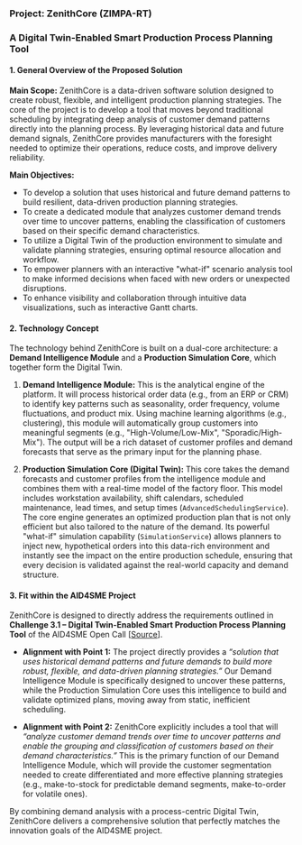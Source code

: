 ### **Project: ZenithCore (ZIMPA-RT)**
### **A Digital Twin-Enabled Smart Production Process Planning Tool**

#### **1. General Overview of the Proposed Solution**

**Main Scope:**
ZenithCore is a data-driven software solution designed to create robust, flexible, and intelligent production planning strategies. The core of the project is to develop a tool that moves beyond traditional scheduling by integrating deep analysis of customer demand patterns directly into the planning process. By leveraging historical data and future demand signals, ZenithCore provides manufacturers with the foresight needed to optimize their operations, reduce costs, and improve delivery reliability.

**Main Objectives:**
*   To develop a solution that uses historical and future demand patterns to build resilient, data-driven production planning strategies.
*   To create a dedicated module that analyzes customer demand trends over time to uncover patterns, enabling the classification of customers based on their specific demand characteristics.
*   To utilize a Digital Twin of the production environment to simulate and validate planning strategies, ensuring optimal resource allocation and workflow.
*   To empower planners with an interactive "what-if" scenario analysis tool to make informed decisions when faced with new orders or unexpected disruptions.
*   To enhance visibility and collaboration through intuitive data visualizations, such as interactive Gantt charts.

#### **2. Technology Concept**

The technology behind ZenithCore is built on a dual-core architecture: a **Demand Intelligence Module** and a **Production Simulation Core**, which together form the Digital Twin.

1.  **Demand Intelligence Module:** This is the analytical engine of the platform. It will process historical order data (e.g., from an ERP or CRM) to identify key patterns such as seasonality, order frequency, volume fluctuations, and product mix. Using machine learning algorithms (e.g., clustering), this module will automatically group customers into meaningful segments (e.g., "High-Volume/Low-Mix", "Sporadic/High-Mix"). The output will be a rich dataset of customer profiles and demand forecasts that serve as the primary input for the planning phase.

2.  **Production Simulation Core (Digital Twin):** This core takes the demand forecasts and customer profiles from the intelligence module and combines them with a real-time model of the factory floor. This model includes workstation availability, shift calendars, scheduled maintenance, lead times, and setup times (`AdvancedSchedulingService`). The core engine generates an optimized production plan that is not only efficient but also tailored to the nature of the demand. Its powerful "what-if" simulation capability (`SimulationService`) allows planners to inject new, hypothetical orders into this data-rich environment and instantly see the impact on the entire production schedule, ensuring that every decision is validated against the real-world capacity and demand structure.

#### **3. Fit within the AID4SME Project**

ZenithCore is designed to directly address the requirements outlined in **Challenge 3.1 – Digital Twin-Enabled Smart Production Process Planning Tool** of the AID4SME Open Call [[Source](https://aid4sme.eu/open-call-1/#)].

*   **Alignment with Point 1:** The project directly provides a *“solution that uses historical demand patterns and future demands to build more robust, flexible, and data-driven planning strategies.”* Our Demand Intelligence Module is specifically designed to uncover these patterns, while the Production Simulation Core uses this intelligence to build and validate optimized plans, moving away from static, inefficient scheduling.

*   **Alignment with Point 2:** ZenithCore explicitly includes a tool that will *“analyze customer demand trends over time to uncover patterns and enable the grouping and classification of customers based on their demand characteristics.”* This is the primary function of our Demand Intelligence Module, which will provide the customer segmentation needed to create differentiated and more effective planning strategies (e.g., make-to-stock for predictable demand segments, make-to-order for volatile ones).

By combining demand analysis with a process-centric Digital Twin, ZenithCore delivers a comprehensive solution that perfectly matches the innovation goals of the AID4SME project. 